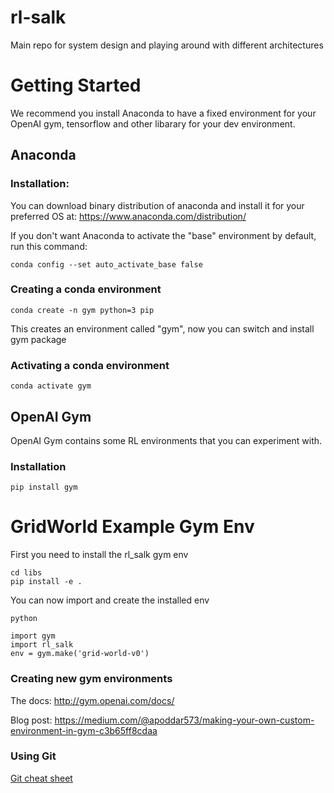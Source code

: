 # rl-salk
Main repo for system design and playing around with different architectures

# Getting Started
We recommend you install Anaconda to have a fixed environment for your OpenAI gym, tensorflow and other libarary for your dev environment.

## Anaconda

### Installation:
You can download binary distribution of anaconda and install it for your preferred OS at:
    https://www.anaconda.com/distribution/

If you don't want Anaconda to activate the "base" environment by default, run this command:
```
conda config --set auto_activate_base false
```

### Creating a conda environment
```
conda create -n gym python=3 pip
```
This creates an environment called "gym", now you can switch and install gym package

### Activating a conda environment
```
conda activate gym
```

## OpenAI Gym
OpenAI Gym contains some RL environments that you can experiment with.

### Installation
```
pip install gym
```
# GridWorld Example Gym Env
First you need to install the rl_salk gym env
```
cd libs
pip install -e .
```
You can now import and create the installed env
```
python
```
```
import gym
import rl_salk
env = gym.make('grid-world-v0')
```

### Creating new gym environments

The docs: http://gym.openai.com/docs/

Blog post: https://medium.com/@apoddar573/making-your-own-custom-environment-in-gym-c3b65ff8cdaa

### Using Git

[Git cheat sheet](https://github.github.com/training-kit/downloads/github-git-cheat-sheet.pdf)
